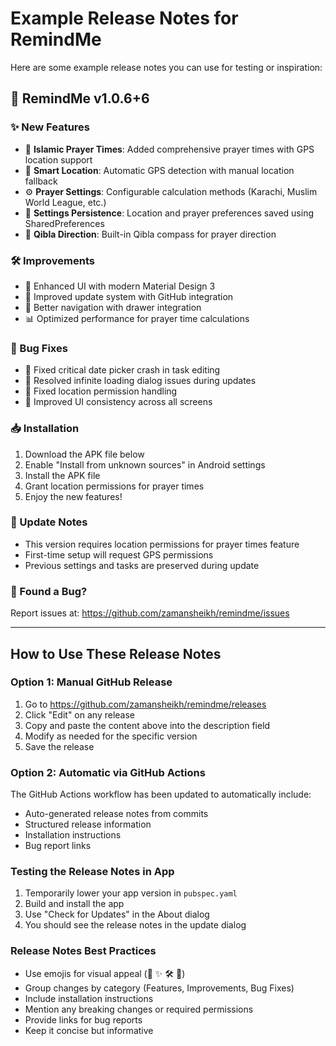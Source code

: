 # Example Release Notes for RemindMe

Here are some example release notes you can use for testing or inspiration:

## 🚀 RemindMe v1.0.6+6

### ✨ New Features
- 🕌 **Islamic Prayer Times**: Added comprehensive prayer times with GPS location support
- 📍 **Smart Location**: Automatic GPS detection with manual location fallback
- ⚙️ **Prayer Settings**: Configurable calculation methods (Karachi, Muslim World League, etc.)
- 💾 **Settings Persistence**: Location and prayer preferences saved using SharedPreferences
- 🧭 **Qibla Direction**: Built-in Qibla compass for prayer direction

### 🛠️ Improvements
- 📱 Enhanced UI with modern Material Design 3
- 🔄 Improved update system with GitHub integration
- 🎯 Better navigation with drawer integration
- 📊 Optimized performance for prayer time calculations

### 🐛 Bug Fixes
- 📅 Fixed critical date picker crash in task editing
- 🔄 Resolved infinite loading dialog issues during updates
- 📍 Fixed location permission handling
- 🎨 Improved UI consistency across all screens

### 📥 Installation
1. Download the APK file below
2. Enable "Install from unknown sources" in Android settings
3. Install the APK file
4. Grant location permissions for prayer times
5. Enjoy the new features!

### 🔄 Update Notes
- This version requires location permissions for prayer times feature
- First-time setup will request GPS permissions
- Previous settings and tasks are preserved during update

### 🐛 Found a Bug?
Report issues at: https://github.com/zamansheikh/remindme/issues

---

## How to Use These Release Notes

### Option 1: Manual GitHub Release
1. Go to https://github.com/zamansheikh/remindme/releases
2. Click "Edit" on any release
3. Copy and paste the content above into the description field
4. Modify as needed for the specific version
5. Save the release

### Option 2: Automatic via GitHub Actions
The GitHub Actions workflow has been updated to automatically include:
- Auto-generated release notes from commits
- Structured release information
- Installation instructions
- Bug report links

### Testing the Release Notes in App
1. Temporarily lower your app version in `pubspec.yaml`
2. Build and install the app
3. Use "Check for Updates" in the About dialog
4. You should see the release notes in the update dialog

### Release Notes Best Practices
- Use emojis for visual appeal (🚀 ✨ 🛠️ 🐛)
- Group changes by category (Features, Improvements, Bug Fixes)
- Include installation instructions
- Mention any breaking changes or required permissions
- Provide links for bug reports
- Keep it concise but informative
